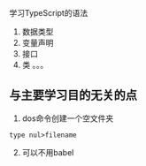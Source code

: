 学习TypeScript的语法

1. 数据类型
2. 变量声明
3. 接口
4. 类
。。。 



## 与主要学习目的无关的点
1. dos命令创建一个空文件夹  
```
type nul>filename
```

2. 可以不用babel
